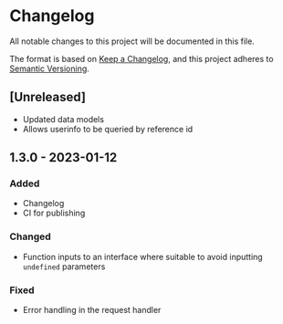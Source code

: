 # Changelog

All notable changes to this project will be documented in this file.

The format is based on [Keep a Changelog](https://keepachangelog.com/en/1.0.0/),
and this project adheres to [Semantic Versioning](https://semver.org/spec/v2.0.0.html).

## [Unreleased]

* Updated data models
* Allows userinfo to be queried by reference id

## 1.3.0 - 2023-01-12

### Added

* Changelog
* CI for publishing

### Changed

* Function inputs to an interface where suitable to avoid inputting `undefined` parameters

### Fixed

* Error handling in the request handler
